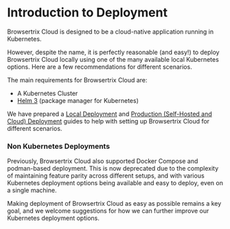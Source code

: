 # Introduction to Deployment

Browsertrix Cloud is designed to be a cloud-native application running in Kubernetes.

However, despite the name, it is perfectly reasonable (and easy!) to deploy Browsertrix Cloud locally using one of the many available local Kubernetes options. Here are a few recommendations for different scenarios.

The main requirements for Browsertrix Cloud are:

- A Kubernetes Cluster
- [Helm 3](https://helm.sh/) (package manager for Kubernetes)

We have prepared a [Local Deployment](./local) and [Production (Self-Hosted and Cloud) Deployment](./production) guides to help with
setting up Browsertrix Cloud for different scenarios.

### Non Kubernetes Deployments

Previously, Browsertrix Cloud also supported Docker Compose and podman-based deployment. This is now deprecated due to the complexity
of maintaining feature parity across different setups, and with various Kubernetes deployment options being available and easy to deploy, even on a single machine.

Making deployment of Browsertrix Cloud as easy as possible remains a key goal, and we welcome suggestions for how we can further improve our Kubernetes deployment options.

